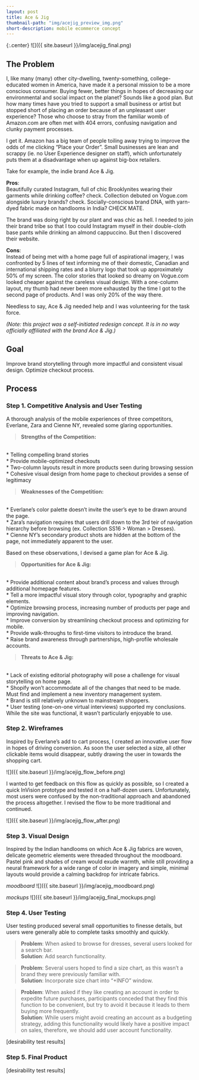 ```yaml
---
layout: post
title: Ace & Jig
thumbnail-path: "img/acejig_preview_img.png"
short-description: mobile ecommerce concept
---
```


{:.center}
![]({{ site.baseurl }}/img/acejig_final.png)

## The Problem

I, like many (many) other city-dwelling, twenty-something, college-educated women in America, have made it a personal mission to be a more conscious consumer. Buying fewer, better things in hopes of decreasing our environmental and social impact on the planet? Sounds like a good plan. But how many times have you tried to support a small business or artist but stopped short of placing an order because of an unpleasant user experience? Those who choose to stray from the familiar womb of Amazon.com are often met with 404 errors, confusing navigation and clunky payment processes.

I get it. Amazon has a big team of people toiling away trying to improve the odds of me clicking “Place your Order”. Small businesses are lean and scrappy (ie. no User Experience designer on staff), which unfortunately puts them at a disadvantage when up against big-box retailers. 

Take for example, the indie brand Ace & Jig. 

**Pros**:<br> 
Beautifully curated Instagram, full of chic Brooklynites wearing their garments while drinking coffee? check. 
Collection debuted on Vogue.com alongside luxury brands? check.
Socially-conscious brand DNA, with yarn-dyed fabric made on handlooms in India? CHECK MATE. 

The brand was doing right by our plant and was chic as hell. I needed to join their brand tribe so that I too could Instagram myself in their double-cloth base pants while drinking an almond cappuccino. But then I discovered their website. 

**Cons**:<br> 
Instead of being met with a home page full of aspirational imagery, I was confronted by 5 lines of text informing me of their domestic, Canadian and international shipping rates and a blurry logo that took up approximately 50% of my screen. 
The color stories that looked so dreamy on Vogue.com looked cheaper against the careless visual design.
With a one-column layout, my thumb had never been more exhausted by the time I got to the second page of products. And I was only 20% of the way there. 

Needless to say, Ace & Jig needed help and I was volunteering for the task force. 

*(Note: this project was a self-initiated redesign concept. It is in no way officially affiliated with the brand Ace & Jig.)*

## Goal

Improve brand storytelling through more impactful and consistent visual design. Optimize checkout process. 

## Process

### Step 1. Competitive Analysis and User Testing

A thorough analysis of the mobile experiences of three competitors, Everlane, Zara and Cienne NY, revealed some glaring opportunities. 

>**Strengths of the Competition:** <br>
<br>
*   Telling compelling brand stories <br>
*   Provide mobile-optimized checkouts<br>
*   Two-column layouts result in more products seen during browsing session<br>
*   Cohesive visual design from home page to checkout provides a sense of legitimacy<br>

>**Weaknesses of the Competition:**<br>
<br>
*   Everlane’s color palette doesn’t invite the user’s eye to be drawn around the page.<br>
*   Zara’s navigation requires that users drill down to the 3rd teir of navigation hierarchy before browsing (ex. Collection SS16 > Woman > Dresses).<br>
*   Cienne NY’s secondary product shots are hidden at the bottom of the page, not immediately apparent to the user.<br>

Based on these observations, I devised a game plan for Ace & Jig. 

>**Opportunities for Ace & Jig:**<br>
<br>
*   Provide additional content about brand’s process and values through additional homepage features.<br>
*   Tell a more impactful visual story through color, typography and graphic elements. <br>
*   Optimize browsing process, increasing number of products per page and improving navigation.<br>
*   Improve conversion by streamlining checkout process and optimizing for mobile.<br>
*   Provide walk-throughs to first-time visitors to introduce the brand.<br>
*   Raise brand awareness through partnerships, high-profile wholesale accounts.<br>

>**Threats to Ace & Jig:**<br>
<br>
*   Lack of existing editorial photography will pose a challenge for visual storytelling on home page.<br>
*   Shopify won’t accommodate all of the changes that need to be made. Must find and implement a new inventory management system.<br>
*   Brand is still relatively unknown to mainstream shoppers.<br>
*   User testing (one-on-one virtual interviews) supported my conclusions. While the site was functional, it wasn’t particularly enjoyable to use.<br>


### Step 2. Wireframes

Inspired by Everlane’s add to cart process, I created an innovative user flow in hopes of driving conversion. As soon the user selected a size, all other clickable items would disappear, subtly drawing the user in towards the shopping cart. 

![]({{ site.baseurl }}/img/acejig_flow_before.png)

I wanted to get feedback on this flow as quickly as possible, so I created a quick InVision prototype and tested it on a half-dozen users. Unfortunately, most users were confused by the non-traditional approach and abandoned the process altogether. I revised the flow to be more traditional and continued. 

![]({{ site.baseurl }}/img/acejig_flow_after.png)

### Step 3. Visual Design

Inspired by the Indian handlooms on which Ace & Jig fabrics are woven, delicate geometric elements were threaded throughout the moodboard. Pastel pink and shades of cream would exude warmth, while still providing a neural framework for a wide range of color in imagery and simple, minimal layouts would provide a calming backdrop for intricate fabrics. 


*moodboard*
![]({{ site.baseurl }}/img/acejig_moodboard.png)

*mockups*
![]({{ site.baseurl }}/img/acejig_final_mockups.png)

### Step 4. User Testing

User testing produced several small opportunities to finesse details, but users were generally able to complete tasks smoothly and quickly. 

>**Problem**: When asked to browse for dresses, several users looked for a search bar. <br>
**Solution**: Add search functionality. 

>**Problem**: Several users hoped to find a size chart, as this wasn’t a brand they were previously familiar with. <br>
**Solution**: Incorporate size chart into “+INFO” window.

>**Problem**: When asked if they like creating an account in order to expedite future purchases, participants conceded that they find this function to be convenient, but try to avoid it because it leads to them buying more frequently. <br>
**Solution**: While users might avoid creating an account as a budgeting strategy, adding this functionality would likely have a positive impact on sales, therefore, we should add user account functionality. 

[desirability test results]

### Step 5. Final Product
 [desirability test results]
